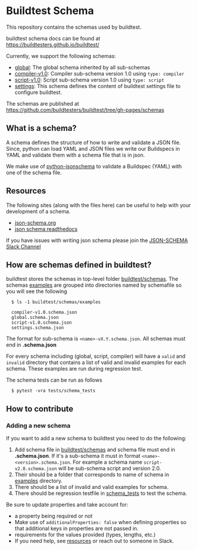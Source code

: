 # Buildtest Schema

This repository contains the schemas used by buildtest. 

buildtest schema docs can be found at https://buildtesters.github.io/buildtest/

Currently, we support the following schemas:
- [global](https://buildtesters.github.io/buildtest/docs/global.html): The global schema inherited by all sub-schemas
- [compiler-v1.0](https://buildtesters.github.io/buildtest/docs/compiler-v1.html): Compiler sub-schema version 1.0 using ``type: compiler``
- [script-v1.0](https://buildtesters.github.io/buildtest/docs/script-v1.html): Script sub-schema version 1.0 using ``type: script``
- [settings](https://buildtesters.github.io/buildtest/docs/settings.html): This schema defines the content of buildtest settings file to configure buildtest.

The schemas are published at https://github.com/buildtesters/buildtest/tree/gh-pages/schemas  
## What is a schema?

A schema defines the structure of how to write and validate a JSON file. Since,
python can load YAML and JSON files we write our Buildspecs in YAML and validate
them with a schema file that is in json. 

We make use of [python-jsonschema](https://python-jsonschema.readthedocs.io/en/stable/)
to validate a Buildspec (YAML) with one of the schema file. 
 
## Resources

The following sites (along with the files here) can be useful to help with your development
of a schema.

 - [json-schema.org](https://json-schema.org/)
 - [json schema readthedocs](https://python-jsonschema.readthedocs.io/en/stable/)
 
If you have issues with writing json schema please join the [JSON-SCHEMA Slack Channel](http://json-schema.slack.com)
 
## How are schemas defined in buildtest?

buildtest stores the schemas in top-level folder [buildtest/schemas](https://github.com/buildtesters/buildtest/tree/devel/buildtest/schemas).
The schemas [examples](https://github.com/buildtesters/buildtest/tree/devel/buildtest/schemas/examples) are grouped into directories named by
schemafile so you will see the following

```
  $ ls -1 buildtest/schemas/examples 

  compiler-v1.0.schema.json
  global.schema.json
  script-v1.0.schema.json
  settings.schema.json
```

The format for sub-schema is `<name>-vX.Y.schema.json`.  All schemas must end in **.schema.json**

For every schema including (global, script, compiler) will have a ``valid`` and ``invalid`` directory that
contains a list of valid and invalid examples for each schema. These examples are run during regression test.

The schema tests can be run as follows 

```
  $ pytest -vra tests/schema_tests
```

## How to contribute

### Adding a new schema

If you want to add a new schema to buildtest you need to do the following:
 
 1. Add schema file in [buildtest/schemas](https://github.com/buildtesters/buildtest/tree/devel/buildtest/schemas) and schema file must end in **.schema.json**. If it's a sub-schema it must in format ``<name>-<version>.schema.json``. For example a schema name ``script-v2.0.schema.json`` will be sub-schema script and version 2.0.
 2. Their should be a folder that corresponds to name of schema in [examples](https://github.com/buildtesters/buildtest/tree/devel/buildtest/schemas/examples) directory.  
 3. There should be a list of invalid and valid examples for schema. 
 4. There should be regression testfile in [schema_tests](https://github.com/buildtesters/buildtest/tree/devel/tests/schema_tests) to test the schema.
 
Be sure to update properties and take account for:
  - a property being required or not
  - Make use of `additionalProperties: false` when defining properties so that additional keys in properties are not passed in.
  - requirements for the values provided (types, lengths, etc.) 
  - If you need help, see [resources](#resources) or reach out to someone in Slack.
